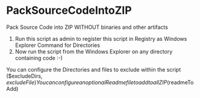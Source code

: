 # PackSourceCodeIntoZIP

Pack Source Code into ZIP WITHOUT binaries and other artifacts

1. Run this script as admin to register this script in Registry as Windows Explorer Command for Directories
2. Now run the script from the Windows Explorer on any directory containing code :-)

You can configure the Directories and files to exclude within the script ($excludeDirs, $excludeFile)
You can configure an optional Readme file to add to all ZIP ($readmeToAdd)
